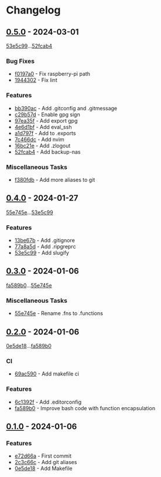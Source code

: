 # Changelog

## [0.5.0](https://github.com/rodmoioliveira/.dotfiles/compare/0.4.0...0.5.0) - 2024-03-01

[53e5c99](https://github.com/rodmoioliveira/.dotfiles/commit/53e5c99993a02c6b9c1e87f4b257d8ec96946736)...[52fcab4](https://github.com/rodmoioliveira/.dotfiles/commit/52fcab4203039a6b0f2ab0269c29e52c615d2305)

### Bug Fixes

- [f0197a0](https://github.com/rodmoioliveira/.dotfiles/commit/f0197a02abcf37bf5fc8ebc7bb230b9caed26c3d) - Fix raspberry-pi path
- [1944302](https://github.com/rodmoioliveira/.dotfiles/commit/1944302c4359635d8b0999c9a096531b31943753) - Fix lint

### Features

- [bb390ac](https://github.com/rodmoioliveira/.dotfiles/commit/bb390aca6b6725edb88006a053aa558b429892ae) - Add .gitconfig and .gitmessage
- [c29b57d](https://github.com/rodmoioliveira/.dotfiles/commit/c29b57d36f65c7a237395379bbae1fbcaa57d5fe) - Enable gpg sign
- [97ea35f](https://github.com/rodmoioliveira/.dotfiles/commit/97ea35f15546e6b55ca0fe59102cf696add50214) - Add export gpg
- [4e6d1bf](https://github.com/rodmoioliveira/.dotfiles/commit/4e6d1bf8df33aa09cef3e5dad064ad3779680d1f) - Add eval_ssh
- [a1d797f](https://github.com/rodmoioliveira/.dotfiles/commit/a1d797f488bdaeb585badadd81340714126ae3d5) - Add to .exports
- [7c466dc](https://github.com/rodmoioliveira/.dotfiles/commit/7c466dcf1dbea1c83a97d6278aecce1cd00cc29a) - Add nvim
- [16bc21e](https://github.com/rodmoioliveira/.dotfiles/commit/16bc21eb6fce4c3d8114c963cd40fcc5e3e71dd2) - Add .zlogout
- [52fcab4](https://github.com/rodmoioliveira/.dotfiles/commit/52fcab4203039a6b0f2ab0269c29e52c615d2305) - Add backup-nas

### Miscellaneous Tasks

- [f380fdb](https://github.com/rodmoioliveira/.dotfiles/commit/f380fdb3783a53c798dda0c3d9ce1672e36fbb82) - Add more aliases to git

## [0.4.0](https://github.com/rodmoioliveira/.dotfiles/compare/0.3.0...0.4.0) - 2024-01-27

[55e745e](https://github.com/rodmoioliveira/.dotfiles/commit/55e745e959c0583c74ff514559f9af6b949d1ded)...[53e5c99](https://github.com/rodmoioliveira/.dotfiles/commit/53e5c99993a02c6b9c1e87f4b257d8ec96946736)

### Features

- [13be67b](https://github.com/rodmoioliveira/.dotfiles/commit/13be67b1ca9d7ae7b6e8765a05ad2d70b018a3f8) - Add .gitignore
- [77a8a5d](https://github.com/rodmoioliveira/.dotfiles/commit/77a8a5ded00d28aec4eedc802585a9c58e6be8cc) - Add .ripgreprc
- [53e5c99](https://github.com/rodmoioliveira/.dotfiles/commit/53e5c99993a02c6b9c1e87f4b257d8ec96946736) - Add slugify

## [0.3.0](https://github.com/rodmoioliveira/.dotfiles/compare/0.2.0...0.3.0) - 2024-01-06

[fa589b0](https://github.com/rodmoioliveira/.dotfiles/commit/fa589b0d1debfca7f62dc71b6871a2b1129c12c3)...[55e745e](https://github.com/rodmoioliveira/.dotfiles/commit/55e745e959c0583c74ff514559f9af6b949d1ded)

### Miscellaneous Tasks

- [55e745e](https://github.com/rodmoioliveira/.dotfiles/commit/55e745e959c0583c74ff514559f9af6b949d1ded) - Rename .fns to .functions

## [0.2.0](https://github.com/rodmoioliveira/.dotfiles/compare/0.1.0...0.2.0) - 2024-01-06

[0e5de18](https://github.com/rodmoioliveira/.dotfiles/commit/0e5de186c0f90104faa1d0dd52ae340afa936205)...[fa589b0](https://github.com/rodmoioliveira/.dotfiles/commit/fa589b0d1debfca7f62dc71b6871a2b1129c12c3)

### CI

- [69ac590](https://github.com/rodmoioliveira/.dotfiles/commit/69ac5901fdd2723fcf36ae1f17374a5fd3357f2a) - Add makefile ci

### Features

- [6c1392f](https://github.com/rodmoioliveira/.dotfiles/commit/6c1392f110f2b939034f58e93cb37b110001196e) - Add .editorconfig
- [fa589b0](https://github.com/rodmoioliveira/.dotfiles/commit/fa589b0d1debfca7f62dc71b6871a2b1129c12c3) - Improve bash code with function encapsulation

## [0.1.0](https://github.com/rodmoioliveira/.dotfiles/compare/...0.1.0) - 2024-01-06

### Features

- [e72d66a](https://github.com/rodmoioliveira/.dotfiles/commit/e72d66a99986c448b727bc9346cbdaa5f5e4c0ef) - First commit
- [2c3c66c](https://github.com/rodmoioliveira/.dotfiles/commit/2c3c66c6f1fd6a44e32a411e0e83a835c8f711d7) - Add git aliases
- [0e5de18](https://github.com/rodmoioliveira/.dotfiles/commit/0e5de186c0f90104faa1d0dd52ae340afa936205) - Add Makefile



